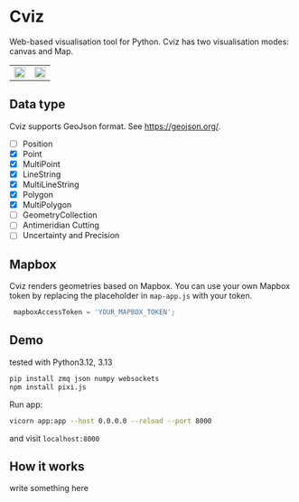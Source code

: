 # Cviz 
Web-based visualisation tool for Python. Cviz has two visualisation modes: canvas and Map. 

<table>
  <tr>
    <td>
      <img src="https://github.com/user-attachments/assets/2da16f6a-b033-4fb3-9f5f-024ff07f5005" controls width="100%"></video>
    </td>
    <td>
      <img src="https://github.com/user-attachments/assets/945ca631-0b93-406d-89e8-fe586d11c841" controls width="100%"></video>
    </td>
  </tr>
</table>

## Data type
Cviz supports GeoJson format. See https://geojson.org/.

- [ ] Position
- [x] Point
- [x] MultiPoint
- [x] LineString
- [x] MultiLineString
- [x] Polygon
- [x] MultiPolygon
- [ ] GeometryCollection
- [ ] Antimeridian Cutting
- [ ] Uncertainty and Precision 

## Mapbox
Cviz renders geometries based on Mapbox. You can use your own Mapbox token by replacing the placeholder in `map-app.js` with your token.
```javascript
 mapboxAccessToken = 'YOUR_MAPBOX_TOKEN';
```


## Demo
tested with Python3.12, 3.13

```bash
pip install zmq json numpy websockets
npm install pixi.js
```
Run app:
```bash
vicorn app:app --host 0.0.0.0 --reload --port 8000
```

and visit `localhost:8000`

## How it works

write something here
